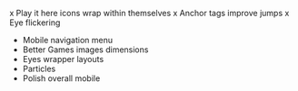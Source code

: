 x Play it here icons wrap within themselves
x Anchor tags improve jumps
x Eye flickering

- Mobile navigation menu
- Better Games images dimensions
- Eyes wrapper layouts
- Particles
- Polish overall mobile
